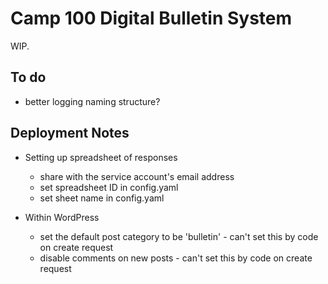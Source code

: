# Camp 100 Digital Bulletin System

WIP.

## To do

* better logging naming structure?


## Deployment Notes

* Setting up spreadsheet of responses
  * share with the service account's email address
  * set spreadsheet ID in config.yaml
  * set sheet name in config.yaml

* Within WordPress
  * set the default post category to be 'bulletin' - can't set this by code on create request
  * disable comments on new posts - can't set this by code on create request 